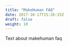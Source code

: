 ```yaml
---
title: "MakeHuman FAQ"
date: 2017-10-17T15:26:15Z
draft: false
weight: 10
---
```


Text about makehuman faq
